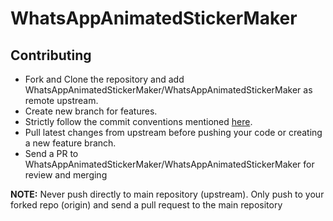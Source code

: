# WhatsAppAnimatedStickerMaker

## Contributing
 - Fork and Clone the repository and add WhatsAppAnimatedStickerMaker/WhatsAppAnimatedStickerMaker as remote upstream.
 - Create new branch for features.
 - Strictly follow the commit conventions mentioned [here](http://karma-runner.github.io/latest/dev/git-commit-msg.html).
 - Pull latest changes from upstream before pushing your code or creating a new feature branch.
 - Send a PR to WhatsAppAnimatedStickerMaker/WhatsAppAnimatedStickerMaker for review and merging

**NOTE:**
Never push directly to main repository (upstream). Only push to your forked repo (origin) and send a pull request to the main repository
